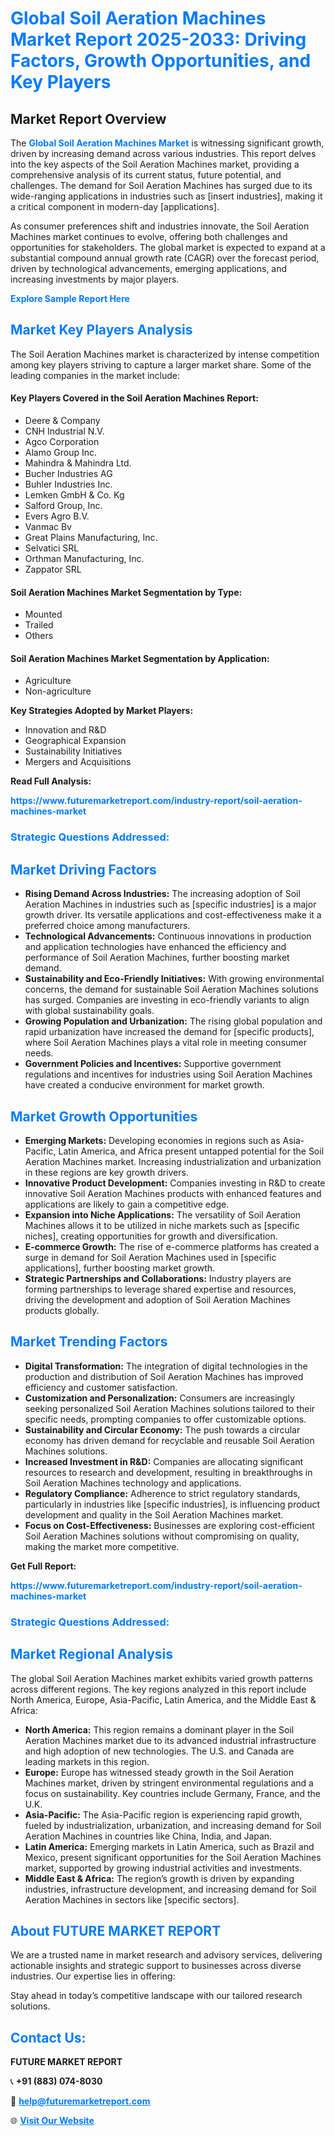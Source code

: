 <h1 style="color: #007BFF;">Global Soil Aeration Machines Market Report 2025-2033: Driving Factors, Growth Opportunities, and Key Players</h1>

<section id="overview">
<h2>Market Report Overview</h2>
<p>The <a href="https://www.futuremarketreport.com/industry-report/soil-aeration-machines-market" style="color: #007BFF; text-decoration: none;"><strong>Global Soil Aeration Machines Market</strong></a> is witnessing significant growth, driven by increasing demand across various industries. This report delves into the key aspects of the Soil Aeration Machines market, providing a comprehensive analysis of its current status, future potential, and challenges. The demand for Soil Aeration Machines has surged due to its wide-ranging applications in industries such as [insert industries], making it a critical component in modern-day [applications].</p>
<p>As consumer preferences shift and industries innovate, the Soil Aeration Machines market continues to evolve, offering both challenges and opportunities for stakeholders. The global market is expected to expand at a substantial compound annual growth rate (CAGR) over the forecast period, driven by technological advancements, emerging applications, and increasing investments by major players.</p>
</section>

<section id="overview">
<p><a href="https://www.futuremarketreport.com/request-sample/reportId=58032" style="color: #007BFF; text-decoration: none;"><strong>Explore Sample Report Here</strong></a></p>
</section>

<section id="key-players">
<h2 style="color: #007BFF;">Market Key Players Analysis</h2>
<p>The Soil Aeration Machines market is characterized by intense competition among key players striving to capture a larger market share. Some of the leading companies in the market include:</p>
<h4>Key Players Covered in the Soil Aeration Machines Report:</h4>
<ul><li>Deere &amp; Company</li><li>CNH Industrial N.V.</li><li>Agco Corporation</li><li>Alamo Group Inc.</li><li>Mahindra &amp; Mahindra Ltd.</li><li>Bucher Industries AG</li><li>Buhler Industries Inc.</li><li>Lemken GmbH &amp; Co. Kg</li><li>Salford Group, Inc.</li><li>Evers Agro B.V.</li><li>Vanmac Bv</li><li>Great Plains Manufacturing, Inc.</li><li>Selvatici SRL</li><li>Orthman Manufacturing, Inc.</li><li>Zappator SRL</li></ul>
<h4>Soil Aeration Machines Market Segmentation by Type:</h4>
<ul><li>Mounted</li><li>Trailed</li><li>Others</li></ul>

<h4>Soil Aeration Machines Market Segmentation by Application:</h4>
<ul><li>Agriculture</li><li>Non-agriculture</li></ul>
<p><strong>Key Strategies Adopted by Market Players:</strong></p>
<ul>
<li>Innovation and R&D</li>
<li>Geographical Expansion</li>
<li>Sustainability Initiatives</li>
<li>Mergers and Acquisitions</li>
</ul>
</section>

<section>
<p><strong>Read Full Analysis: </strong></p><a href="https://www.futuremarketreport.com/industry-report/soil-aeration-machines-market" style="color: #007BFF; text-decoration: none;"><strong>https://www.futuremarketreport.com/industry-report/soil-aeration-machines-market</strong></a>
<h3 style="color: #007BFF;">Strategic Questions Addressed:</h3>
</section>

<section id="driving-factors">
<h2 style="color: #007BFF;">Market Driving Factors</h2>
<ul>
<li><strong>Rising Demand Across Industries:</strong> The increasing adoption of Soil Aeration Machines in industries such as [specific industries] is a major growth driver. Its versatile applications and cost-effectiveness make it a preferred choice among manufacturers.</li>
<li><strong>Technological Advancements:</strong> Continuous innovations in production and application technologies have enhanced the efficiency and performance of Soil Aeration Machines, further boosting market demand.</li>
<li><strong>Sustainability and Eco-Friendly Initiatives:</strong> With growing environmental concerns, the demand for sustainable Soil Aeration Machines solutions has surged. Companies are investing in eco-friendly variants to align with global sustainability goals.</li>
<li><strong>Growing Population and Urbanization:</strong> The rising global population and rapid urbanization have increased the demand for [specific products], where Soil Aeration Machines plays a vital role in meeting consumer needs.</li>
<li><strong>Government Policies and Incentives:</strong> Supportive government regulations and incentives for industries using Soil Aeration Machines have created a conducive environment for market growth.</li>
</ul>
</section>

<section id="growth-opportunities">
<h2 style="color: #007BFF;">Market Growth Opportunities</h2>
<ul>
<li><strong>Emerging Markets:</strong> Developing economies in regions such as Asia-Pacific, Latin America, and Africa present untapped potential for the Soil Aeration Machines market. Increasing industrialization and urbanization in these regions are key growth drivers.</li>
<li><strong>Innovative Product Development:</strong> Companies investing in R&D to create innovative Soil Aeration Machines products with enhanced features and applications are likely to gain a competitive edge.</li>
<li><strong>Expansion into Niche Applications:</strong> The versatility of Soil Aeration Machines allows it to be utilized in niche markets such as [specific niches], creating opportunities for growth and diversification.</li>
<li><strong>E-commerce Growth:</strong> The rise of e-commerce platforms has created a surge in demand for Soil Aeration Machines used in [specific applications], further boosting market growth.</li>
<li><strong>Strategic Partnerships and Collaborations:</strong> Industry players are forming partnerships to leverage shared expertise and resources, driving the development and adoption of Soil Aeration Machines products globally.</li>
</ul>
</section>

<section id="trending-factors">
<h2 style="color: #007BFF;">Market Trending Factors</h2>
<ul>
<li><strong>Digital Transformation:</strong> The integration of digital technologies in the production and distribution of Soil Aeration Machines has improved efficiency and customer satisfaction.</li>
<li><strong>Customization and Personalization:</strong> Consumers are increasingly seeking personalized Soil Aeration Machines solutions tailored to their specific needs, prompting companies to offer customizable options.</li>
<li><strong>Sustainability and Circular Economy:</strong> The push towards a circular economy has driven demand for recyclable and reusable Soil Aeration Machines solutions.</li>
<li><strong>Increased Investment in R&D:</strong> Companies are allocating significant resources to research and development, resulting in breakthroughs in Soil Aeration Machines technology and applications.</li>
<li><strong>Regulatory Compliance:</strong> Adherence to strict regulatory standards, particularly in industries like [specific industries], is influencing product development and quality in the Soil Aeration Machines market.</li>
<li><strong>Focus on Cost-Effectiveness:</strong> Businesses are exploring cost-efficient Soil Aeration Machines solutions without compromising on quality, making the market more competitive.</li>
</ul>
</section>

<section>
<p><strong>Get Full Report: </strong></p><a href="https://www.futuremarketreport.com/industry-report/soil-aeration-machines-market" style="color: #007BFF; text-decoration: none;"><strong>https://www.futuremarketreport.com/industry-report/soil-aeration-machines-market</strong></a>
<h3 style="color: #007BFF;">Strategic Questions Addressed:</h3>
</section>


<section id="regional-analysis">
<h2 style="color: #007BFF;">Market Regional Analysis</h2>
<p>The global Soil Aeration Machines market exhibits varied growth patterns across different regions. The key regions analyzed in this report include North America, Europe, Asia-Pacific, Latin America, and the Middle East & Africa:</p>
<ul>
<li><strong>North America:</strong> This region remains a dominant player in the Soil Aeration Machines market due to its advanced industrial infrastructure and high adoption of new technologies. The U.S. and Canada are leading markets in this region.</li>
<li><strong>Europe:</strong> Europe has witnessed steady growth in the Soil Aeration Machines market, driven by stringent environmental regulations and a focus on sustainability. Key countries include Germany, France, and the U.K.</li>
<li><strong>Asia-Pacific:</strong> The Asia-Pacific region is experiencing rapid growth, fueled by industrialization, urbanization, and increasing demand for Soil Aeration Machines in countries like China, India, and Japan.</li>
<li><strong>Latin America:</strong> Emerging markets in Latin America, such as Brazil and Mexico, present significant opportunities for the Soil Aeration Machines market, supported by growing industrial activities and investments.</li>
<li><strong>Middle East & Africa:</strong> The region’s growth is driven by expanding industries, infrastructure development, and increasing demand for Soil Aeration Machines in sectors like [specific sectors].</li>
</ul>
</section>

<footer>
<h2 style="color: #007BFF;">About FUTURE MARKET REPORT</h2>
<p>We are a trusted name in market research and advisory services, delivering actionable insights and strategic support to businesses across diverse industries. Our expertise lies in offering:</p>

<p>Stay ahead in today’s competitive landscape with our tailored research solutions.</p>

<h2 style="color: #007BFF;">Contact Us:</h2>
<p><strong>FUTURE MARKET REPORT</strong></p>
<p>📞 <strong>+91 (883) 074-8030</strong></p>
<p>📧 <strong><a href="mailto:help@futuremarketreport.com" style="color: #007BFF;">help@futuremarketreport.com</a></strong></p>
<p>🌐 <strong><a href="https://www.futuremarketreport.com/" style="color: #007BFF;">Visit Our Website</a></strong></p>
</footer>